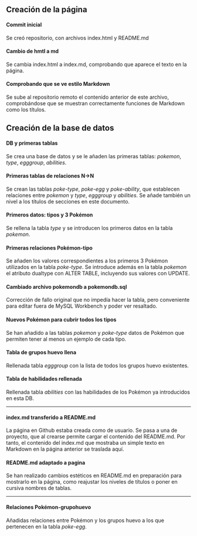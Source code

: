 ## Creación de la página

#### Commit inicial
Se creó repositorio, con archivos index.html y README.md

#### Cambio de hmtl a md
Se cambia index.html a index.md, comprobando que aparece el texto en la página.

#### Comprobando que se ve estilo Markdown
Se sube al repositorio remoto el contenido anterior de este archivo, comprobándose que se muestran correctamente funciones de Markdown como los títulos.


## Creación de la base de datos

#### DB y primeras tablas
Se crea una base de datos y se le añaden las primeras tablas: *pokemon*, *type*, *egggroup*, *abilities*.

#### Primeras tablas de relaciones N->N
Se crean las tablas *poke-type*, *poke-egg* y *poke-ability*, que establecen relaciones entre *pokemon* y *type*, *egggroup* y *abilities*. Se añade también un nivel a los títulos de secciones en este documento.

#### Primeros datos: tipos y 3 Pokémon
Se rellena la tabla *type* y se introducen los primeros datos en la tabla *pokemon*.

#### Primeras relaciones Pokémon-tipo
Se añaden los valores correspondientes a los primeros 3 Pokémon utilizados en la tabla *poke-type*. Se introduce además en la tabla *pokemon* el atributo dualtype con ALTER TABLE, incluyendo sus valores con UPDATE.

#### Cambiado archivo pokemondb a pokemondb.sql
Corrección de fallo original que no impedía hacer la tabla, pero conveniente para editar fuera de MySQL Workbench y poder ver resaltado.

#### Nuevos Pokémon para cubrir todos los tipos
Se han añadido a las tablas *pokemon* y *poke-type* datos de Pokémon que permiten tener al menos un ejemplo de cada tipo.

#### Tabla de grupos huevo llena
Rellenada tabla *egggroup* con la lista de todos los grupos huevo existentes.

#### Tabla de habilidades rellenada
Rellenada tabla *abilities* con las habilidades de los Pokémon ya introducidos en esta DB.

___

#### index.md transferido a README.md
La página en Github estaba creada como de usuario. Se pasa a una de proyecto, que al crearse permite cargar el contenido del README.md. Por tanto, el contenido del index.md que mostraba un simple texto en Markdown en la página anterior se traslada aquí.

#### README.md adaptado a pagina
Se han realizado cambios estéticos en README.md en preparación para mostrarlo en la página, como reajustar los niveles de títulos o poner en cursiva nombres de tablas.

___

#### Relaciones Pokémon-grupohuevo
Añadidas relaciones entre Pokémon y los grupos huevo a los que pertenecen en la tabla *poke-egg*.



